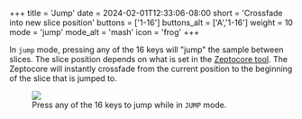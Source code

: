 +++
title = 'Jump'
date = 2024-02-01T12:33:06-08:00
short = 'Crossfade into new slice position'
buttons = ['1-16']
buttons_alt = ['A','1-16']
weight = 10
mode = 'jump'
mode_alt = 'mash'
icon = 'frog'
+++

In `jump` mode, pressing any of the 16 keys will "jump" the sample between slices. The slice position depends on what is set in the [Zeptocore tool](https://tool.zeptocore.com). The Zeptocore will instantly crossfade from the current position to the beginning of the slice that is jumped to.


<figure class="imgcombo">
<img src="/img/jump.png">
<figcaption>Press any of the 16 keys to jump while in <code>JUMP</code> mode.</figcaption>
</figure>
